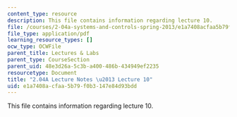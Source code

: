 ```yaml
---
content_type: resource
description: This file contains information regarding lecture 10.
file: /courses/2-04a-systems-and-controls-spring-2013/e1a7408acfaa5b79f0b3147e84d93bdd_MIT2_04AS13_Lecture10.pdf
file_type: application/pdf
learning_resource_types: []
ocw_type: OCWFile
parent_title: Lectures & Labs
parent_type: CourseSection
parent_uid: 48e3d26a-5c3b-a400-486b-434949ef2235
resourcetype: Document
title: "2.04A Lecture Notes \u2013 Lecture 10"
uid: e1a7408a-cfaa-5b79-f0b3-147e84d93bdd
---
```

This file contains information regarding lecture 10.

